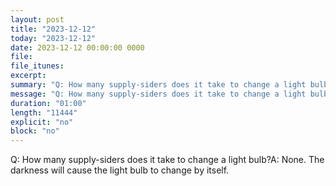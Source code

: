 ```yaml
---
layout: post
title: "2023-12-12"
today: "2023-12-12"
date: 2023-12-12 00:00:00 0000
file:
file_itunes:
excerpt:
summary: "Q: How many supply-siders does it take to change a light bulb?A: None. The darkness will cause the light bulb to change by itself."
message: "Q: How many supply-siders does it take to change a light bulb?A: None. The darkness will cause the light bulb to change by itself."
duration: "01:00"
length: "11444"
explicit: "no"
block: "no"
---
```

Q: How many supply-siders does it take to change a light bulb?A: None. The darkness will cause the light bulb to change by itself.

